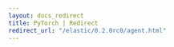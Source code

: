 ```yaml
---
layout: docs_redirect
title: PyTorch | Redirect
redirect_url: "/elastic/0.2.0rc0/agent.html"
---
```

